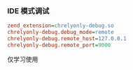 ### IDE 模式调试
```ini
zend_extension=chrelyonly-debug.so
chrelyonly-debug.debug_mode=remote
chrelyonly-debug.remote_host=127.0.0.1
chrelyonly-debug.remote_port=9000
```
仅学习使用
